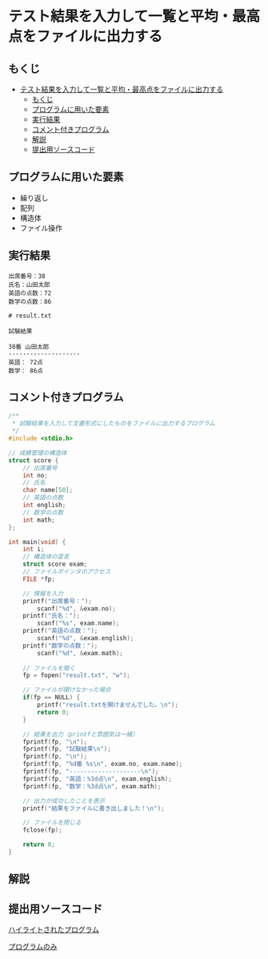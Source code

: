 # テスト結果を入力して一覧と平均・最高点をファイルに出力する

## もくじ

<!-- TOC -->

- [テスト結果を入力して一覧と平均・最高点をファイルに出力する](#テスト結果を入力して一覧と平均・最高点をファイルに出力する)
    - [もくじ](#もくじ)
    - [プログラムに用いた要素](#プログラムに用いた要素)
    - [実行結果](#実行結果)
    - [コメント付きプログラム](#コメント付きプログラム)
    - [解説](#解説)
    - [提出用ソースコード](#提出用ソースコード)

<!-- /TOC -->

## プログラムに用いた要素

* 繰り返し
* 配列
* 構造体
* ファイル操作

## 実行結果

```
出席番号：38
氏名：山田太郎
英語の点数：72
数学の点数：86
```

```
# result.txt

試験結果

38番 山田太郎
--------------------
英語： 72点
数学： 86点

```

## コメント付きプログラム

```c
/**
 * 試験結果を入力して文書形式にしたものをファイルに出力するプログラム
 */
#include <stdio.h>

// 成績管理の構造体
struct score {
    // 出席番号
    int no;
    // 氏名
    char name[50];
    // 英語の点数
    int english;
    // 数学の点数
    int math;
};

int main(void) {
    int i;
    // 構造体の宣言
    struct score exam;
    // ファイルポインタのアクセス
    FILE *fp;

    // 情報を入力
    printf("出席番号：");
        scanf("%d", &exam.no);
    printf("氏名：");
        scanf("%s", exam.name);
    printf("英語の点数：");
        scanf("%d", &exam.english);
    printf("数学の点数：");
        scanf("%d", &exam.math);
    
    // ファイルを開く
    fp = fopen("result.txt", "w");

    // ファイルが開けなかった場合
    if(fp == NULL) {
        printf("result.txtを開けませんでした。\n");
        return 0;
    }

    // 結果を出力（printfと雰囲気は一緒）
    fprintf(fp, "\n");
    fprintf(fp, "試験結果\n");
    fprintf(fp, "\n");
    fprintf(fp, "%d番 %s\n", exam.no, exam.name);
    fprintf(fp, "--------------------\n");
    fprintf(fp, "英語：%3d点\n", exam.english);
    fprintf(fp, "数学：%3d点\n", exam.math);

    // 出力が成功したことを表示
    printf("結果をファイルに書き出しました！\n");

    // ファイルを閉じる
    fclose(fp);

    return 0;
}
```

## 解説

## 提出用ソースコード

[ハイライトされたプログラム](./program.c)

[プログラムのみ](https://raw.githubusercontent.com/simochee/c-josho-2q/master/natsumi/program.c)

